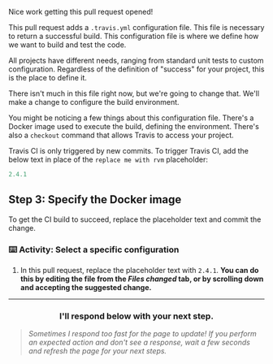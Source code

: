 Nice work getting this pull request opened!

This pull request adds a `.travis.yml` configuration file. This file is necessary to return a successful build. This configuration file is where we define how we want to build and test the code.

All projects have different needs, ranging from standard unit tests to custom configuration.  Regardless of the definition of "success" for your project, this is the place to define it.

There isn't much in this file right now, but we're going to change that. We'll make a change to configure the build environment.

You might be noticing a few things about this configuration file. There's a Docker image used to execute the build, defining the environment. There's also a `checkout` command that allows Travis to access your project.

Travis CI is only triggered by new commits. To trigger Travis CI, add the below text in place of the `replace me with rvm` placeholder:

```yaml
2.4.1
```

## Step 3: Specify the Docker image

To get the CI build to succeed, replace the placeholder text and commit the change.

### :keyboard: Activity: Select a specific configuration

1. In this pull request, replace the placeholder text with `2.4.1`. **You can do this by editing the file from the _Files changed_ tab, or by scrolling down and accepting the suggested change.**

<hr>
<h3 align="center">I'll respond below with your next step.</h3>

> _Sometimes I respond too fast for the page to update! If you perform an expected action and don't see a response, wait a few seconds and refresh the page for your next steps._
